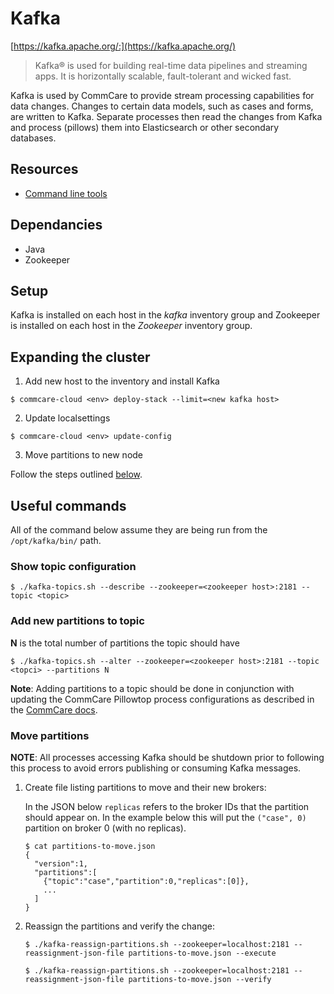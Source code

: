 # Kafka

[https://kafka.apache.org/:](https://kafka.apache.org/)
>Kafka® is used for building real-time data pipelines and streaming apps. It is horizontally scalable,
fault-tolerant and wicked fast.

Kafka is used by CommCare to provide stream processing capabilities for data changes. Changes to certain
data models, such as cases and forms, are written to Kafka. Separate processes then read the changes
from Kafka and process (pillows) them into Elasticsearch or other secondary databases.

## Resources

* [Command line tools](https://cwiki.apache.org/confluence/display/KAFKA/Replication+tools)

## Dependancies
* Java
* Zookeeper

## Setup

Kafka is installed on each host in the *kafka* inventory group and Zookeeper is installed on each
host in the *Zookeeper* inventory group.

## Expanding the cluster

1. Add new host to the inventory and install Kafka
```
$ commcare-cloud <env> deploy-stack --limit=<new kafka host>
```

2. Update localsettings
```
$ commcare-cloud <env> update-config
```

3. Move partitions to new node

Follow the steps outlined [below](#move-partitions).

## Useful commands
All of the command below assume they are being run from the `/opt/kafka/bin/` path.

### Show topic configuration
```
$ ./kafka-topics.sh --describe --zookeeper=<zookeeper host>:2181 --topic <topic>
```

### Add new partitions to topic
**N** is the total number of partitions the topic should have
```
$ ./kafka-topics.sh --alter --zookeeper=<zookeeper host>:2181 --topic <topci> --partitions N
```

**Note**: Adding partitions to a topic should be done in conjunction with updating the CommCare
Pillowtop process configurations as described in the [CommCare docs](https://commcare-hq.readthedocs.io/pillows.html#parallel-processors).

### Move partitions
**NOTE**: All processes accessing Kafka should be shutdown prior to following this process to avoid
 errors publishing or consuming Kafka messages.

1. Create file listing partitions to move and their new brokers:

    In the JSON below `replicas` refers to the broker IDs that the partition should appear on. In the example
    below this will put the `("case", 0)` partition on broker 0 (with no replicas).
    ```
    $ cat partitions-to-move.json
    {
      "version":1,
      "partitions":[
        {"topic":"case","partition":0,"replicas":[0]},
        ...
      ]
    }
    ```

2. Reassign the partitions and verify the change:
    ```
    $ ./kafka-reassign-partitions.sh --zookeeper=localhost:2181 --reassignment-json-file partitions-to-move.json --execute
    
    $ ./kafka-reassign-partitions.sh --zookeeper=localhost:2181 --reassignment-json-file partitions-to-move.json --verify
    ```
